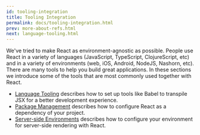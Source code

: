 ```yaml
---
id: tooling-integration
title: Tooling Integration
permalink: docs/tooling-integration.html
prev: more-about-refs.html
next: language-tooling.html
---
```


We've tried to make React as environment-agnostic as possible. People use React in a variety of languages (JavaScript, TypeScript, ClojureScript, etc) and in a variety of environments (web, iOS, Android, NodeJS, Nashorn, etc). There are many tools to help you build great applications. In these sections we introduce some of the tools that are most commonly used together with React.

* [Language Tooling](/react/docs/language-tooling.html) describes how to set up tools like Babel to transpile JSX for a better development experience.
* [Package Management](/react/docs/package-management.html) describes how to configure React as a dependency of your project.
* [Server-side Environments](/react/docs/environments.html) describes how to configure your environment for server-side rendering with React.
